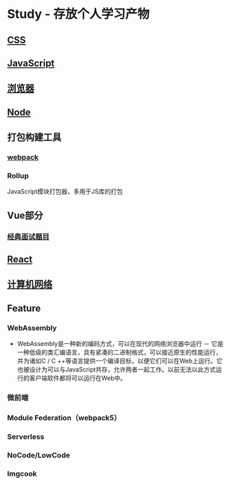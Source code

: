 # Study - 存放个人学习产物
## <a href="./CSS/note.md">CSS</a> 

## <a href="./JavaScript/note.md">JavaScript</a> 

## <a href="./Web/note.md">浏览器</a> 

## <a href="./NodeJS/note.md">Node</a> 

## 打包构建工具

### <a href='./webpack/webpack-knowledge.md'>webpack</a>  

### Rollup

JavaScript模块打包器，多用于JS库的打包

## Vue部分

### <a href="./Vue/经典面试题.md">经典面试题目</a> 

## <a href="./React/note.md">React</a> 

## <a href="./计算机网络/computer-networks.md">计算机网络</a> 

## Feature

### WebAssembly

- WebAssembly是一种新的编码方式，可以在现代的网络浏览器中运行 － 它是一种低级的类汇编语言，具有紧凑的二进制格式，可以接近原生的性能运行，并为诸如C / C ++等语言提供一个编译目标，以便它们可以在Web上运行。它也被设计为可以与JavaScript共存，允许两者一起工作。以前无法以此方式运行的客户端软件都将可以运行在Web中。

### 微前端

### Module Federation（webpack5）

### Serverless

### NoCode/LowCode

### Imgcook